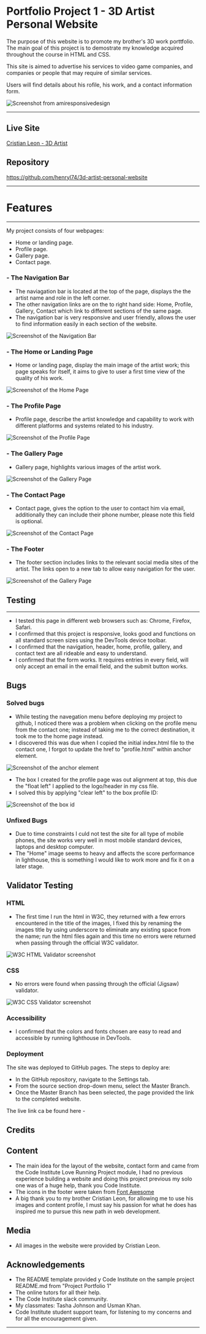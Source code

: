 # Portfolio Project 1 - 3D Artist Personal Website


The purpose of this website is to promote my brother's 3D work porttfolio. The main goal of this project is to demostrate my knowledge acquired throughout the course in HTML and CSS.

This site is aimed to advertise his services to video game companies, and companies or people that may require of similar services.

Users will find details about his rofile, his work, and a contact information form.

![Screenshot from amiresponsivedesign](assets/images/web-page-common-screen-sizes.png)

---

## Live Site

[Cristian Leon - 3D Artist](https://henryl74.github.io/3d-artist-personal-website/)

## Repository

https://github.com/henryl74/3d-artist-personal-website


---
# Features
---

My project consists of four webpages:

- Home or landing page.
- Profile page.
- Gallery page.
- Contact page.

### - The Navigation Bar

- The naviagation bar is located at the top of the page, displays the the artist name and role in the left corner.
- The other navigation links are on the to right hand side: Home, Profile, Gallery, Contact which link to different sections of the same page.
- The navigation bar is very responsive and user friendly, allows the user to find information easily in each section of the website.

![Screenshot of the Navigation Bar](assets/images/screenshot_navigation.png)

### - The Home or Landing Page

- Home or landing page, display the main image of the artist work; this page speaks for itself, it aims to give to user a first time view of the quality of his work.

![Screenshot of the Home Page](assets/images/Home_Page.png)

### - The Profile Page

- Profile page, describe the artist knowledge and capability to work with different platforms and systems related to his industry.

![Screenshot of the Profile Page](assets/images/Profile_Page.png)

### - The Gallery Page

- Gallery page, highlights various images of the artist work.

![Screenshot of the Gallery Page](assets/images/Gallery_Page.png)

### - The Contact Page

- Contact page, gives the option to the user to contact him via email, additionally they can include their phone number, please note this field is optional.

![Screenshot of the Contact Page](assets/images/Contact_Page.png)

### - The Footer

- The footer section includes links to the relevant social media sites of the artist. The links open to a new tab to allow easy navigation for the user.

![Screenshot of the Gallery Page](assets/images/Footer.png)

## Testing
---

- I tested this page in different web browsers such as: Chrome, Firefox, Safari.
- I confirmed that this project is responsive, looks good and functions on all standard screen sizes using the DevTools device toolbar.
- I confirmed that the navigation, header, home, profile, gallery, and contact text are all rideable and easy to understand.
- I confirmed that the form works. It requires entries in every field, will only accept an email in the email field, and the submit button works.

## Bugs

### Solved bugs

- While testing the navegation menu before deploying my project to github, I noticed there was a problem when clicking on the profile menu from the contact one; instead of taking me to the correct destination, it took me to the home page instead.
- I discovered this was due when I copied the initial index.html file to the contact one, I forgot to update the href to "profile.html" within anchor element.

![Screenshot of the anchor element](assets/images/anchor_code.png)

- The box I created for the profile page was out alignment at top, this due the "float left" I applied to the logo/header in my css file.
- I solved this by applying "clear left" to the box profile ID:

![Screenshot of the box id](assets/images/CSS_Profile_Box.png)

### Unfixed Bugs

- Due to time constraints I culd not test the site for all type of mobile phones, the site works very well in most mobile standard devices, laptops and desktop computer.
- The "Home" image seems to heavy and affects the score performance in lighthouse, this is something I would like to work more and fix it on a later stage.


## Validator Testing

### HTML

- The first time I run the html in W3C, they returned with a few errors encountered in the title of the images, I fixed this by renaming the images title by using underscore to eliminate any existing space from the name; run the html files again and this time no errors were returned when passing through the official W3C validator.

![W3C HTML Validator screenshot](assets/images/W3C_HTML_Validator.png)

### CSS

- No errors were found when passing through the official (Jigsaw) validator.

![W3C CSS Validator screenshot](assets/images/W3C_CSS_Validator.png)

### Accessibility

- I confirmed that the colors and fonts chosen are easy to read and accessible by running lighthouse in DevTools.

### Deployment

The site was deployed to GitHub pages. The steps to deploy are:

- In the GitHub repository, navigate to the Settings tab.
- From the source section drop-down menu, select the Master Branch.
- Once the Master Branch has been selected, the page provided the link to the completed website.

The live link ca be found here -

## Credits

## Content

- The main idea for the layout of the website, contact form and  came from the Code Institute Love Running Project module, I had no previous experience building a website and doing this project previous my solo one was of a huge help, thank you Code Institute.
- The icons in the footer were taken from [Font Awesome](https://fontawesome.com/)
- A big thank you to my brother Cristian Leon, for allowing me to use his images and content profile, I must say his passion for what he does has inspired me to pursue this new path in web development.

## Media

- All images in the website were provided by Cristian Leon.

## Acknowledgements

- The README template provided y Code Institute on the sample project README.md from "Project Portfolio 1"
- The online tutors for all their help.
- The Code Institute slack community.
- My classmates: Tasha Johnson and Usman Khan.
- Code Institute student support team, for listening to my concerns and for all the encouragement given.
---
